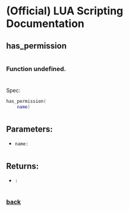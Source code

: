 
# (Official) LUA Scripting Documentation

## has_permission
#
### Function undefined.
#
Spec:
```lua
has_permission(
	name)
```
#
## Parameters:
- `name:` 
#
## Returns:
- `:` 
#
### [back](../other)
